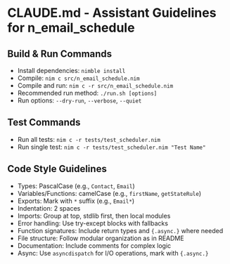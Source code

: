 # CLAUDE.md - Assistant Guidelines for n_email_schedule

## Build & Run Commands
- Install dependencies: `nimble install`
- Compile: `nim c src/n_email_schedule.nim`
- Compile and run: `nim c -r src/n_email_schedule.nim`
- Recommended run method: `./run.sh [options]`
- Run options: `--dry-run`, `--verbose`, `--quiet`

## Test Commands
- Run all tests: `nim c -r tests/test_scheduler.nim`
- Run single test: `nim c -r tests/test_scheduler.nim "Test Name"`

## Code Style Guidelines
- Types: PascalCase (e.g., `Contact`, `Email`)
- Variables/Functions: camelCase (e.g., `firstName`, `getStateRule`)
- Exports: Mark with `*` suffix (e.g., `Email*`)
- Indentation: 2 spaces
- Imports: Group at top, stdlib first, then local modules
- Error handling: Use try-except blocks with fallbacks
- Function signatures: Include return types and `{.async.}` where needed
- File structure: Follow modular organization as in README
- Documentation: Include comments for complex logic
- Async: Use `asyncdispatch` for I/O operations, mark with `{.async.}`